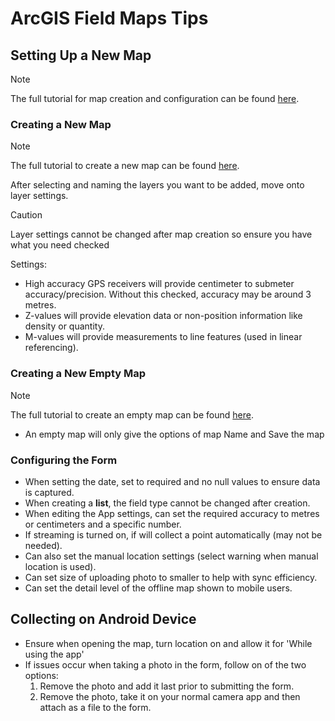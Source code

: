 # ArcGIS Field Maps Tips
## Setting Up a New Map
> [!NOTE]
> The full tutorial for map creation and configuration can be found [here](https://doc.arcgis.com/en/field-maps/latest/prepare-maps/create-a-map.htm#ESRI_SECTION2_87583C7770704063AA62479A1CBA9506).

### Creating a New Map
> [!NOTE]
> The full tutorial to create a new map can be found [here](https://doc.arcgis.com/en/field-maps/latest/prepare-maps/create-a-map.htm#ESRI_SECTION2_87583C7770704063AA62479A1CBA9506).

After selecting and naming the layers you want to be added, move onto layer settings.
> [!CAUTION]
> Layer settings cannot be changed after map creation so ensure you have what you need checked

Settings:
- High accuracy GPS receivers will provide centimeter to submeter accuracy/precision. Without this checked, accuracy may be around 3 metres.
- Z-values will provide elevation data or non-position information like density or quantity.
- M-values will provide measurements to line features (used in linear referencing).

### Creating a New Empty Map
> [!NOTE]
> The full tutorial to create an empty map can be found [here](https://doc.arcgis.com/en/field-maps/latest/prepare-maps/create-a-map.htm#GUID-69D4F061-19E6-46AE-BAC6-A6FB2F2F865C).

- An empty map will only give the options of map Name and Save the map

### Configuring the Form
- When setting the date, set to required and no null values to ensure data is captured.
- When creating a **list**, the field type cannot be changed after creation.
- When editing the App settings, can set the required accuracy to metres or centimeters and a specific number.
- If streaming is turned on, if will collect a point automatically (may not be needed).
- Can also set the manual location settings (select warning when manual location is used).
- Can set size of uploading photo to smaller to help with sync efficiency.
- Can set the detail level of the offline map shown to mobile users.

## Collecting on Android Device
- Ensure when opening the map, turn location on and allow it for 'While using the app'
- If issues occur when taking a photo in the form, follow on of the two options:
  1. Remove the photo and add it last prior to submitting the form.
  2. Remove the photo, take it on your normal camera app and then attach as a file to the form.
